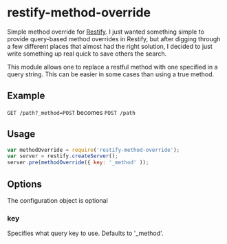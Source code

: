 # restify-method-override
Simple method override for [Restify](http://restify.com/).  I just wanted something simple to provide query-based method overrides in Restify, but after digging through a few different places that almost had the right solution, I decided to just write something up real quick to save others the search.

This module allows one to replace a restful method with one specified in a query string.  This can be easier in some cases than using a true method.

## Example
`GET /path?_method=POST` becomes `POST /path`

## Usage
```js
var methodOverride = require('restify-method-override');
var server = restify.createServer();
server.pre(methodOverride({ key: '_method' ));
```

## Options
The configuration object is optional

### key
Specifies what query key to use.  Defaults to '_method'.
